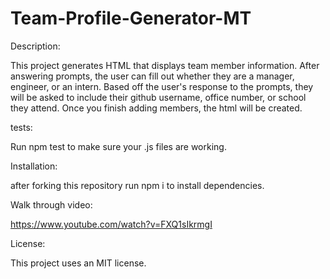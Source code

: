 # Team-Profile-Generator-MT

Description: 

This project generates HTML that displays team member information. After answering prompts, the user can fill out whether they are a manager, engineer, or an intern. Based off the user's response to the prompts, they will be asked to include their github username, office number, or school they attend. Once you finish adding members, the html will be created. 

tests: 

Run npm test to make sure your .js files are working. 

Installation:

after forking this repository run npm i to install dependencies. 

Walk through video: 

https://www.youtube.com/watch?v=FXQ1sIkrmgI

License: 

This project uses an MIT license. 